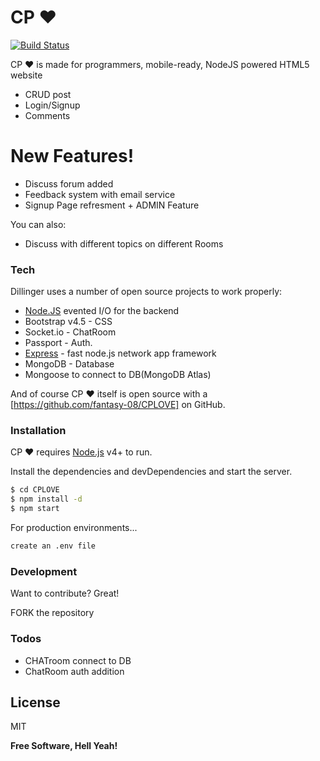 # CP ❤️

[![Build Status](https://travis-ci.org/joemccann/dillinger.svg?branch=master)](https://murmuring-mesa-21077.herokuapp.com/)

CP ❤️ is made for programmers, mobile-ready, NodeJS powered HTML5  website

  - CRUD post
  - Login/Signup
  - Comments

# New Features!

  - Discuss forum added 
  - Feedback system with email service
  - Signup Page refresment + ADMIN Feature


You can also:
  - Discuss with different topics on different Rooms

### Tech

Dillinger uses a number of open source projects to work properly:

* [Node.JS]  evented I/O for the backend
* Bootstrap v4.5 - CSS
* Socket.io - ChatRoom
* Passport - Auth.
* [Express] - fast node.js network app framework 
* MongoDB -  Database
* Mongoose to connect to DB(MongoDB Atlas)

And of course CP ❤️ itself is open source with a [https://github.com/fantasy-08/CPLOVE] on GitHub.

### Installation

CP ❤️  requires [Node.js](https://nodejs.org/) v4+ to run.

Install the dependencies and devDependencies and start the server.

```sh
$ cd CPLOVE
$ npm install -d
$ npm start
```

For production environments...

```sh
create an .env file
```
### Development

Want to contribute? Great!

FORK the repository 

### Todos

 - CHATroom connect to DB
 - ChatRoom auth addition

License
----

MIT

**Free Software, Hell Yeah!**

[//]: # (These are reference links used in the body of this note and get stripped out when the markdown processor does its job. There is no need to format nicely because it shouldn't be seen. Thanks SO - http://stackoverflow.com/questions/4823468/store-comments-in-markdown-syntax)

   [node.js]: <http://nodejs.org>
   [express]: <http://expressjs.com>

